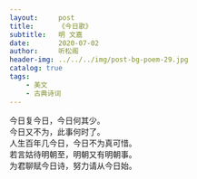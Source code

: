 ```yaml
---
layout:     post
title:      《今日歌》
subtitle:   明 文嘉
date:       2020-07-02
author:     听松阁
header-img: ../../../img/post-bg-poem-29.jpg
catalog: true
tags:
    - 美文
    - 古典诗词
---
```


今日复今日，今日何其少。<br>
今日又不为，此事何时了。<br>
人生百年几今日，今日不为真可惜。<br>
若言姑待明朝至，明朝又有明朝事。<br>
为君聊赋今日诗，努力请从今日始。<br>
